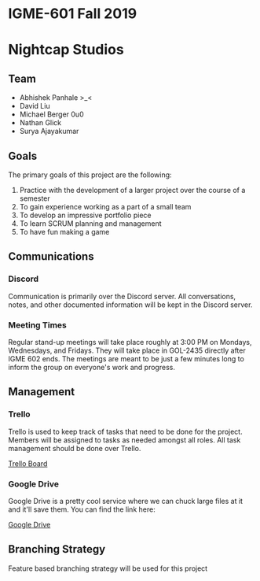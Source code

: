# IGME-601 Fall 2019 
# Nightcap Studios

## Team

- Abhishek Panhale >_<
- David Liu
- Michael Berger 0u0
- Nathan Glick
- Surya Ajayakumar

## Goals
The primary goals of this project are the following:
1. Practice with the development of a larger project over the course of a semester
2. To gain experience working as a part of a small team
3. To develop an impressive portfolio piece
4. To learn SCRUM planning and management
5. To have fun making a game

## Communications

### Discord
Communication is primarily over the Discord server. All conversations, notes, and other documented information will be kept in the Discord server.

### Meeting Times
Regular stand-up meetings will take place roughly at 3:00 PM on Mondays, Wednesdays, and Fridays. They will take place in GOL-2435 directly after IGME 602 ends. The meetings are meant to be just a few minutes long to inform the group on everyone's work and progress. 

## Management

### Trello
Trello is used to keep track of tasks that need to be done for the project. Members will be assigned to tasks as needed amongst all roles. All task management should be done over Trello.

[Trello Board](https://trello.com/b/QD5uso8A/wizards-with-hats)

### Google Drive
Google Drive is a pretty cool service where we can chuck large files at it and it'll save them. You can find the link here:

[Google Drive](https://drive.google.com/drive/folders/1_EkX93Jr42Y3Sng88yiRZOCuJ8a5382c)

## Branching Strategy
Feature based branching strategy will be used for this project